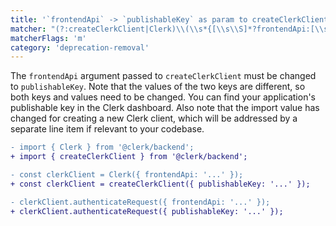 ```yaml
---
title: '`frontendApi` -> `publishableKey` as param to createClerkClient'
matcher: "(?:createClerkClient|Clerk)\\(\\s*{[\\s\\S]*?frontendApi:[\\s\\S]*?\\)"
matcherFlags: 'm'
category: 'deprecation-removal'
---
```


The `frontendApi` argument passed to `createClerkClient` must be changed to `publishableKey`. Note that the values of the two keys are different, so both keys and values need to be changed. You can find your application's publishable key in the Clerk dashboard. Also note that the import value has changed for creating a new Clerk client, which will be addressed by a separate line item if relevant to your codebase.

```diff
- import { Clerk } from '@clerk/backend';
+ import { createClerkClient } from '@clerk/backend';

- const clerkClient = Clerk({ frontendApi: '...' });
+ const clerkClient = createClerkClient({ publishableKey: '...' });

- clerkClient.authenticateRequest({ frontendApi: '...' });
+ clerkClient.authenticateRequest({ publishableKey: '...' });
```
